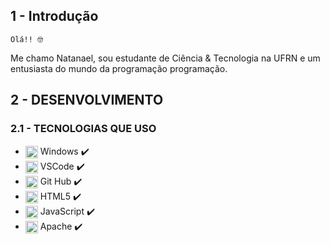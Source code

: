 ## 1 - Introdução
    Olá!! 🤓
Me chamo Natanael, sou estudante de Ciência & Tecnologia na UFRN e um entusiasta do mundo da programação programação.

## 2 - DESENVOLVIMENTO

### 2.1 - TECNOLOGIAS QUE USO

- <img align="center" heigth="15" width="20" src="https://cdn.jsdelivr.net/gh/devicons/devicon/icons/windows8/windows8-original.svg" /> Windows ✔️
- <img align="center" heigth="15" width="20" src="https://cdn.jsdelivr.net/gh/devicons/devicon/icons/vscode/vscode-original.svg" /> VSCode ✔️
- <img align="center" heigth="15" width="20" src="https://cdn.jsdelivr.net/gh/devicons/devicon/icons/github/github-original.svg" /> Git Hub ✔️
- <img align="center" heigth="15" width="20" src="https://cdn.jsdelivr.net/gh/devicons/devicon/icons/html5/html5-original.svg" /> HTML5 ✔️
- <img align="center" heigth="15" width="20" src="https://cdn.jsdelivr.net/gh/devicons/devicon/icons/javascript/javascript-original.svg"/> JavaScript ✔️
- <img align="center" heigth="15" width="20" src="https://cdn.jsdelivr.net/gh/devicons/devicon/icons/apache/apache-original.svg"/> Apache ✔️            
          
           
          
          
          

            
          
          
